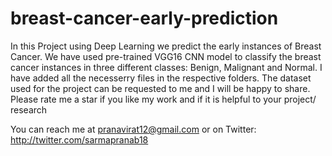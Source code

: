 # breast-cancer-early-prediction
In this Project using Deep Learning we predict the early instances of Breast Cancer. We have used pre-trained VGG16 CNN model to classify the breast cancer instances in three different classes: Benign, Malignant and Normal. I have added all the necesserry files in the respective folders. The dataset used for the project can be requested to me and I will be happy to share. Please rate me a star if you like my work and if it is helpful to your project/ research


You can reach me at pranavirat12@gmail.com or on Twitter: http://twitter.com/sarmapranab18
